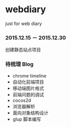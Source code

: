 # webdiary

just for web diary


### 2015.12.15 － 2015.12.30

创建静态站点项目


### 待梳理 Blog

- chrome timeline
- 自动化前端项目
- 移动端图片格式
- 前端问题的调试
- cocos2d
- 浏览器解析
- 面向对象结构设计
- glup 脚本编写